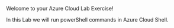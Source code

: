 Welcome to your Azure Cloud Lab Exercise!

In this Lab we will run powerShell commands in Azure Cloud Shell.